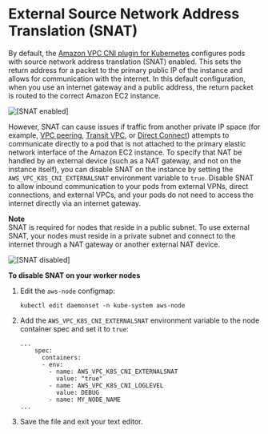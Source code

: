 # External Source Network Address Translation \(SNAT\)<a name="external-snat"></a>

By default, the [Amazon VPC CNI plugin for Kubernetes](https://github.com/aws/amazon-vpc-cni-k8s) configures pods with source network address translation \(SNAT\) enabled\. This sets the return address for a packet to the primary public IP of the instance and allows for communication with the internet\. In this default configuration, when you use an internet gateway and a public address, the return packet is routed to the correct Amazon EC2 instance\.

![\[SNAT enabled\]](http://docs.aws.amazon.com/eks/latest/userguide/images/SNAT-enabled.jpg)

However, SNAT can cause issues if traffic from another private IP space \(for example, [VPC peering](https://docs.aws.amazon.com/vpc/latest/peering/what-is-vpc-peering.html), [Transit VPC](https://docs.aws.amazon.com/aws-technical-content/latest/aws-vpc-connectivity-options/transit-vpc.html), or [Direct Connect](https://docs.aws.amazon.com/directconnect/latest/UserGuide/Welcome.html)\) attempts to communicate directly to a pod that is not attached to the primary elastic network interface of the Amazon EC2 instance\. To specify that NAT be handled by an external device \(such as a NAT gateway, and not on the instance itself\), you can disable SNAT on the instance by setting the `AWS_VPC_K8S_CNI_EXTERNALSNAT` environment variable to `true`\. Disable SNAT to allow inbound communication to your pods from external VPNs, direct connections, and external VPCs, and your pods do not need to access the internet directly via an internet gateway\.

**Note**  
SNAT is required for nodes that reside in a public subnet\. To use external SNAT, your nodes must reside in a private subnet and connect to the internet through a NAT gateway or another external NAT device\.

![\[SNAT disabled\]](http://docs.aws.amazon.com/eks/latest/userguide/images/SNAT-disabled.jpg)

**To disable SNAT on your worker nodes**

1. Edit the `aws-node` configmap:

   ```
   kubectl edit daemonset -n kube-system aws-node
   ```

1. Add the `AWS_VPC_K8S_CNI_EXTERNALSNAT` environment variable to the node container spec and set it to `true`:

   ```
   ...
       spec:
         containers:
         - env:
           - name: AWS_VPC_K8S_CNI_EXTERNALSNAT
             value: "true"
           - name: AWS_VPC_K8S_CNI_LOGLEVEL
             value: DEBUG
           - name: MY_NODE_NAME
   ...
   ```

1. Save the file and exit your text editor\.